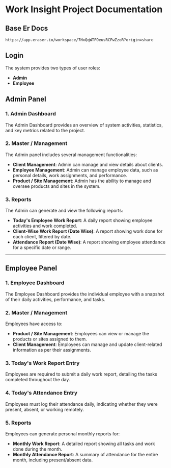 # Work Insight Project Documentation

## Base Er Docs
```
https://app.eraser.io/workspace/7HxQqWTFOeusRCFwZzoR?origin=share
```

## Login
The system provides two types of user roles:
- **Admin**
- **Employee**

## Admin Panel

### 1. Admin Dashboard
The Admin Dashboard provides an overview of system activities, statistics, and key metrics related to the project.

### 2. Master / Management
The Admin panel includes several management functionalities:

- **Client Management**: Admin can manage and view details about clients.
- **Employee Management**: Admin can manage employee data, such as personal details, work assignments, and performance.
- **Product / Site Management**: Admin has the ability to manage and oversee products and sites in the system.

### 3. Reports
The Admin can generate and view the following reports:

- **Today's Employee Work Report**: A daily report showing employee activities and work completed.
- **Client-Wise Work Report (Date Wise)**: A report showing work done for each client, filtered by date.
- **Attendance Report (Date Wise)**: A report showing employee attendance for a specific date or range.

---

## Employee Panel

### 1. Employee Dashboard
The Employee Dashboard provides the individual employee with a snapshot of their daily activities, performance, and tasks.

### 2. Master / Management
Employees have access to:

- **Product / Site Management**: Employees can view or manage the products or sites assigned to them.
- **Client Management**: Employees can manage and update client-related information as per their assignments.

### 3. Today's Work Report Entry
Employees are required to submit a daily work report, detailing the tasks completed throughout the day.

### 4. Today's Attendance Entry
Employees must log their attendance daily, indicating whether they were present, absent, or working remotely.

### 5. Reports
Employees can generate personal monthly reports for:

- **Monthly Work Report**: A detailed report showing all tasks and work done during the month.
- **Monthly Attendance Report**: A summary of attendance for the entire month, including present/absent data.
